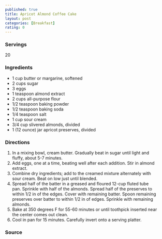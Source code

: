 ```yaml
---
published: true
title: Apricot Almond Coffee Cake
layout: post
categories: [Breakfast]
rating: 0
---
```

### Servings
20

### Ingredients
- 1 cup butter or margarine, softened
- 2 cups sugar
- 3 eggs
- 1 teaspoon almond extract
- 2 cups all-purpose flour
- 1/2 teaspoon baking powder
- 1/2 teaspoon baking soda
- 1/4 teaspoon salt
- 1 cup sour cream
- 3/4 cup slivered almonds, divided
- 1 (12 ounce) jar apricot preserves, divided

### Directions
1. In a mixing bowl, cream butter. Gradually beat in sugar until light and fluffy, about 5-7 minutes.
2. Add eggs, one at a time, beating well after each addition. Stir in almond extract.
3. Combine dry ingredients; add to the creamed mixture alternately with sour cream. Beat on low just until blended.
4. Spread half of the batter in a greased and floured 12-cup fluted tube pan. Sprinkle with half of the almonds. Spread half of the preserves to within 1/2 in of the edges. Cover with remaining batter. Spoon remaining preserves over batter to within 1/2 in of edges. Sprinkle with remaining almonds.
5. Bake at 350 degrees F for 55-60 minutes or until toothpick inserted near the center comes out clean.
6. Cool in pan for 15 minutes. Carefully invert onto a serving platter.

### Source

